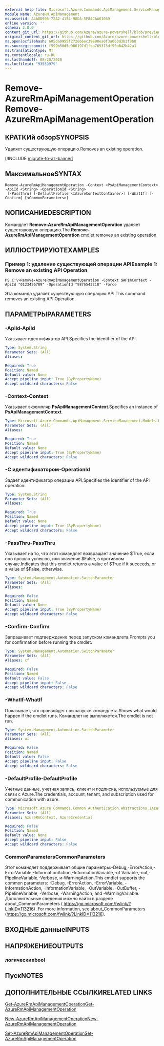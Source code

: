 ```yaml
---
external help file: Microsoft.Azure.Commands.ApiManagement.ServiceManagement.dll-Help.xml
Module Name: AzureRM.ApiManagement
ms.assetid: A4A8D996-72A2-4154-98DA-5F84CAA010B9
online version: ''
schema: 2.0.0
content_git_url: https://github.com/Azure/azure-powershell/blob/preview/src/ResourceManager/ApiManagement/Commands.ApiManagement/help/Remove-AzureRmApiManagementOperation.md
original_content_git_url: https://github.com/Azure/azure-powershell/blob/preview/src/ResourceManager/ApiManagement/Commands.ApiManagement/help/Remove-AzureRmApiManagementOperation.md
ms.openlocfilehash: 685da9955f272066ec39890ea0f3a063d3b2f9b8
ms.sourcegitcommit: f599b50d5e980197d1fca769378df90a842b42a1
ms.translationtype: MT
ms.contentlocale: ru-RU
ms.lasthandoff: 08/20/2020
ms.locfileid: "93559979"
---
```

# <span data-ttu-id="8a9aa-101">Remove-AzureRmApiManagementOperation</span><span class="sxs-lookup"><span data-stu-id="8a9aa-101">Remove-AzureRmApiManagementOperation</span></span>

## <span data-ttu-id="8a9aa-102">КРАТКИй обзор</span><span class="sxs-lookup"><span data-stu-id="8a9aa-102">SYNOPSIS</span></span>
<span data-ttu-id="8a9aa-103">Удаляет существующую операцию.</span><span class="sxs-lookup"><span data-stu-id="8a9aa-103">Removes an existing operation.</span></span>

[!INCLUDE [migrate-to-az-banner](../../includes/migrate-to-az-banner.md)]

## <span data-ttu-id="8a9aa-104">Максимальное</span><span class="sxs-lookup"><span data-stu-id="8a9aa-104">SYNTAX</span></span>

```
Remove-AzureRmApiManagementOperation -Context <PsApiManagementContext> -ApiId <String> -OperationId <String>
 [-PassThru] [-DefaultProfile <IAzureContextContainer>] [-WhatIf] [-Confirm] [<CommonParameters>]
```

## <span data-ttu-id="8a9aa-105">NОПИСАНИЕ</span><span class="sxs-lookup"><span data-stu-id="8a9aa-105">DESCRIPTION</span></span>
<span data-ttu-id="8a9aa-106">Командлет **Remove-AzureRmApiManagementOperation** удаляет существующую операцию.</span><span class="sxs-lookup"><span data-stu-id="8a9aa-106">The **Remove-AzureRmApiManagementOperation** cmdlet removes an existing operation.</span></span>

## <span data-ttu-id="8a9aa-107">ИЛЛЮСТРИРУЮТ</span><span class="sxs-lookup"><span data-stu-id="8a9aa-107">EXAMPLES</span></span>

### <span data-ttu-id="8a9aa-108">Пример 1: удаление существующей операции API</span><span class="sxs-lookup"><span data-stu-id="8a9aa-108">Example 1: Remove an existing API Operation</span></span>
```
PS C:\>Remove-AzureRmApiManagementOperation -Context $APImContext -ApiId "0123456789" -OperationId "9876543210" -Force
```

<span data-ttu-id="8a9aa-109">Эта команда удаляет существующую операцию API.</span><span class="sxs-lookup"><span data-stu-id="8a9aa-109">This command removes an existing API Operation.</span></span>

## <span data-ttu-id="8a9aa-110">ПАРАМЕТРЫ</span><span class="sxs-lookup"><span data-stu-id="8a9aa-110">PARAMETERS</span></span>

### <span data-ttu-id="8a9aa-111">-ApiId</span><span class="sxs-lookup"><span data-stu-id="8a9aa-111">-ApiId</span></span>
<span data-ttu-id="8a9aa-112">Указывает идентификатор API.</span><span class="sxs-lookup"><span data-stu-id="8a9aa-112">Specifies the identifier of the API.</span></span>

```yaml
Type: System.String
Parameter Sets: (All)
Aliases: 

Required: True
Position: Named
Default value: None
Accept pipeline input: True (ByPropertyName)
Accept wildcard characters: False
```

### <span data-ttu-id="8a9aa-113">-Context</span><span class="sxs-lookup"><span data-stu-id="8a9aa-113">-Context</span></span>
<span data-ttu-id="8a9aa-114">Указывает экземпляр **PsApiManagementContext**.</span><span class="sxs-lookup"><span data-stu-id="8a9aa-114">Specifies an instance of **PsApiManagementContext**.</span></span>

```yaml
Type: Microsoft.Azure.Commands.ApiManagement.ServiceManagement.Models.PsApiManagementContext
Parameter Sets: (All)
Aliases: 

Required: True
Position: Named
Default value: None
Accept pipeline input: True (ByPropertyName)
Accept wildcard characters: False
```

### <span data-ttu-id="8a9aa-115">-С идентификатором</span><span class="sxs-lookup"><span data-stu-id="8a9aa-115">-OperationId</span></span>
<span data-ttu-id="8a9aa-116">Задает идентификатор операции API.</span><span class="sxs-lookup"><span data-stu-id="8a9aa-116">Specifies the identifier of the API operation.</span></span>

```yaml
Type: System.String
Parameter Sets: (All)
Aliases: 

Required: True
Position: Named
Default value: None
Accept pipeline input: True (ByPropertyName)
Accept wildcard characters: False
```

### <span data-ttu-id="8a9aa-117">-PassThru</span><span class="sxs-lookup"><span data-stu-id="8a9aa-117">-PassThru</span></span>
<span data-ttu-id="8a9aa-118">Указывает на то, что этот командлет возвращает значение $True, если оно прошло успешно, или значение $False, в противном случае.</span><span class="sxs-lookup"><span data-stu-id="8a9aa-118">Indicates that this cmdlet returns a value of $True if it succeeds, or a value of $False, otherwise.</span></span>

```yaml
Type: System.Management.Automation.SwitchParameter
Parameter Sets: (All)
Aliases: 

Required: False
Position: Named
Default value: None
Accept pipeline input: True (ByPropertyName)
Accept wildcard characters: False
```

### <span data-ttu-id="8a9aa-119">-Confirm</span><span class="sxs-lookup"><span data-stu-id="8a9aa-119">-Confirm</span></span>
<span data-ttu-id="8a9aa-120">Запрашивает подтверждение перед запуском командлета.</span><span class="sxs-lookup"><span data-stu-id="8a9aa-120">Prompts you for confirmation before running the cmdlet.</span></span>

```yaml
Type: System.Management.Automation.SwitchParameter
Parameter Sets: (All)
Aliases: cf

Required: False
Position: Named
Default value: False
Accept pipeline input: False
Accept wildcard characters: False
```

### <span data-ttu-id="8a9aa-121">-WhatIf</span><span class="sxs-lookup"><span data-stu-id="8a9aa-121">-WhatIf</span></span>
<span data-ttu-id="8a9aa-122">Показывает, что произойдет при запуске командлета.</span><span class="sxs-lookup"><span data-stu-id="8a9aa-122">Shows what would happen if the cmdlet runs.</span></span>
<span data-ttu-id="8a9aa-123">Командлет не выполняется.</span><span class="sxs-lookup"><span data-stu-id="8a9aa-123">The cmdlet is not run.</span></span>

```yaml
Type: System.Management.Automation.SwitchParameter
Parameter Sets: (All)
Aliases: wi

Required: False
Position: Named
Default value: False
Accept pipeline input: False
Accept wildcard characters: False
```

### <span data-ttu-id="8a9aa-124">-DefaultProfile</span><span class="sxs-lookup"><span data-stu-id="8a9aa-124">-DefaultProfile</span></span>
<span data-ttu-id="8a9aa-125">Учетные данные, учетная запись, клиент и подписка, используемые для связи с Azure.</span><span class="sxs-lookup"><span data-stu-id="8a9aa-125">The credentials, account, tenant, and subscription used for communication with azure.</span></span>

```yaml
Type: Microsoft.Azure.Commands.Common.Authentication.Abstractions.IAzureContextContainer
Parameter Sets: (All)
Aliases: AzureRmContext, AzureCredential

Required: False
Position: Named
Default value: None
Accept pipeline input: False
Accept wildcard characters: False
```

### <span data-ttu-id="8a9aa-126">CommonParameters</span><span class="sxs-lookup"><span data-stu-id="8a9aa-126">CommonParameters</span></span>
<span data-ttu-id="8a9aa-127">Этот командлет поддерживает общие параметры:-Debug,-ErrorAction,-ErrorVariable,-InformationAction,-InformationVariable,-of Variable,-out,-PipelineVariable,-Verbose, и-WarningAction.</span><span class="sxs-lookup"><span data-stu-id="8a9aa-127">This cmdlet supports the common parameters: -Debug, -ErrorAction, -ErrorVariable, -InformationAction, -InformationVariable, -OutVariable, -OutBuffer, -PipelineVariable, -Verbose, -WarningAction, and -WarningVariable.</span></span> <span data-ttu-id="8a9aa-128">Дополнительные сведения можно найти в разделе about_CommonParameters ( https://go.microsoft.com/fwlink/?LinkID=113216) .</span><span class="sxs-lookup"><span data-stu-id="8a9aa-128">For more information, see about_CommonParameters (https://go.microsoft.com/fwlink/?LinkID=113216).</span></span>

## <span data-ttu-id="8a9aa-129">ВХОДНЫЕ данные</span><span class="sxs-lookup"><span data-stu-id="8a9aa-129">INPUTS</span></span>

## <span data-ttu-id="8a9aa-130">НАПРЯЖЕНИЕ</span><span class="sxs-lookup"><span data-stu-id="8a9aa-130">OUTPUTS</span></span>

### <span data-ttu-id="8a9aa-131">логических</span><span class="sxs-lookup"><span data-stu-id="8a9aa-131">bool</span></span>

## <span data-ttu-id="8a9aa-132">Пуск</span><span class="sxs-lookup"><span data-stu-id="8a9aa-132">NOTES</span></span>

## <span data-ttu-id="8a9aa-133">ДОПОЛНИТЕЛЬНЫЕ ССЫЛКИ</span><span class="sxs-lookup"><span data-stu-id="8a9aa-133">RELATED LINKS</span></span>

[<span data-ttu-id="8a9aa-134">Get-AzureRmApiManagementOperation</span><span class="sxs-lookup"><span data-stu-id="8a9aa-134">Get-AzureRmApiManagementOperation</span></span>](./Get-AzureRmApiManagementOperation.md)

[<span data-ttu-id="8a9aa-135">New-AzureRmApiManagementOperation</span><span class="sxs-lookup"><span data-stu-id="8a9aa-135">New-AzureRmApiManagementOperation</span></span>](./New-AzureRmApiManagementOperation.md)

[<span data-ttu-id="8a9aa-136">Set-AzureRmApiManagementOperation</span><span class="sxs-lookup"><span data-stu-id="8a9aa-136">Set-AzureRmApiManagementOperation</span></span>](./Set-AzureRmApiManagementOperation.md)


